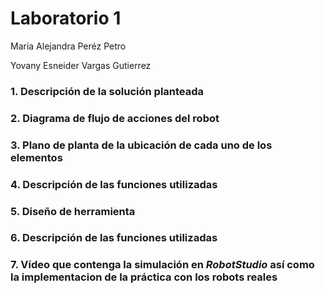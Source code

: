# Laboratorio 1
Maria Alejandra Peréz Petro

Yovany Esneider Vargas Gutierrez

### 1. Descripción de la solución planteada
### 2. Diagrama de flujo de acciones del robot
### 3. Plano de planta de la ubicación de cada uno de los elementos
### 4. Descripción de las funciones utilizadas
### 5. Diseño de herramienta
### 6. Descripción de las funciones utilizadas
### 7. Vídeo que contenga la simulación en _RobotStudio_ así como la implementacion de la práctica con los robots reales
